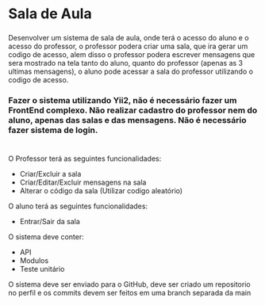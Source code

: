 ###
# Sala de Aula
###

Desenvolver um sistema de sala de aula, onde terá o acesso do aluno e o acesso do professor, o professor podera criar uma sala, que ira gerar um codigo de acesso, alem disso o professor podera escrever mensagens que sera mostrado na tela tanto do aluno, quanto do professor (apenas as 3 ultimas mensagens), o aluno pode acessar a sala do professor utilizando o codigo de acesso.

### Fazer o sistema utilizando Yii2, não é necessário fazer um FrontEnd complexo. Não realizar cadastro do professor nem do aluno, apenas das salas e das mensagens. Não é necessário fazer sistema de login.
#

O Professor terá as seguintes funcionalidades:
- Criar/Excluir a sala
- Criar/Editar/Excluir mensagens na sala
- Alterar o código da sala (Utilizar codigo aleatório)

O aluno terá as seguintes funcionalidades:
- Entrar/Sair da sala

O sistema deve conter:
- API
- Modulos
- Teste unitário

O sistema deve ser enviado para o GitHub, deve ser criado um repositorio no perfil e os commits devem ser feitos em uma branch separada da main